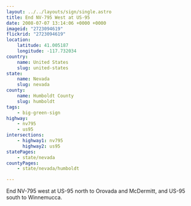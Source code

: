 ```yaml
---
layout: ../../layouts/sign/single.astro
title: End NV-795 West at US-95
date: 2008-07-07 13:14:06 +0000 +0000
imageid: "2723094619"
flickrid: "2723094619"
location:
    latitude: 41.005187
    longitude: -117.732034
country:
    name: United States
    slug: united-states
state:
    name: Nevada
    slug: nevada
county:
    name: Humboldt County
    slug: humboldt
tags:
    - big-green-sign
highway:
    - nv795
    - us95
intersections:
    - highway1: nv795
      highway2: us95
statePages:
    - state/nevada
countyPages:
    - state/nevada/humboldt

---
```

End NV-795 west at US-95 north to Orovada and McDermitt, and US-95 south to Winnemucca.